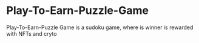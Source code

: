 # Play-To-Earn-Puzzle-Game
Play-To-Earn-Puzzle Game is a sudoku game, where is winner is rewarded with NFTs and cryto
